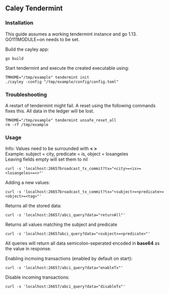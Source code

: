 ## Caley Tendermint

### Installation

This guide assumes a working tendermint instance and go 1.13.
GO111MODULE=on needs to be set.

Build the cayley app:
```
go build
```

Start tendermint and execute the created executable using:
```
TMHOME="/tmp/example" tendermint init
./cayley -config "/tmp/example/config/config.toml"
```


### Troubleshooting

A restart of tendermint might fail. A reset using the following commands
fixes this. All data in the ledger will be lost.
```
TMHOME="/tmp/example" tendermint unsafe_reset_all
rm -rf /tmp/example
```

### Usage

Info:
Values need to be surrounded with **< >**  
Example: subject = city, predicate = is, object = losangeles  
Leaving fields empty will set them to nil  
```
curl -s 'localhost:26657broadcast_tx_commit?tx="<city>=<is>=<losangeles>=<>"'
```

Adding a new values:
```
curl -s 'localhost:26657broadcast_tx_commit?tx="<subject>=<predicate>=<object>=<tag>"'
```


Returns all the stored data:
```
curl -s 'localhost:26657/abci_query?data="returnAll"'
```
Returns all values matching the subject and predicate
```
curl -s 'localhost:26657abci_query?data="<subject>=<predicate>"'
```
All queries will return all data semicolon-seperated encoded in **base64**
as the value in response.


Enabling incmoing transactions (enabled by default on start):
```
curl -s 'localhost:26657/abci_query?data="enableTx"'
```

Disable incoming transactions:
```
curl -s 'localhost:26657/abci_query?data="disableTx"'
```
